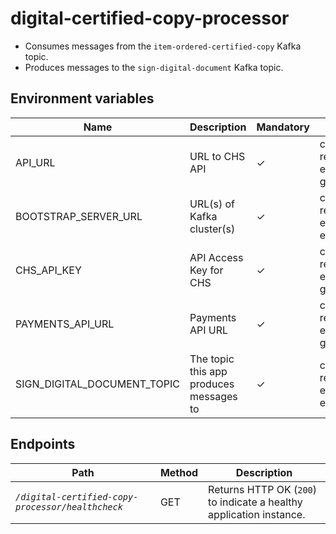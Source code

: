 # digital-certified-copy-processor

* Consumes messages from the `item-ordered-certified-copy` Kafka topic.
* Produces messages to the `sign-digital-document` Kafka topic.

## Environment variables

| Name                        | Description                             | Mandatory | Location                                |
|-----------------------------|-----------------------------------------|-----------|-----------------------------------------|
| API_URL                     | URL to CHS API                          | ✓         | chs-configs repo environment global_env |
| BOOTSTRAP_SERVER_URL        | URL(s) of Kafka cluster(s)              | ✓         | chs-configs repo environment env        |
| CHS_API_KEY                 | API Access Key for CHS                  | ✓         | chs-configs repo environment global_env |
| PAYMENTS_API_URL            | Payments API URL                        | ✓         | chs-configs repo environment global_env |
| SIGN_DIGITAL_DOCUMENT_TOPIC | The topic this app produces messages to | ✓         | chs-configs repo environment env        |

## Endpoints

| Path                                              | Method | Description                                                         |
|---------------------------------------------------|--------|---------------------------------------------------------------------|
| *`/digital-certified-copy-processor/healthcheck`* | GET    | Returns HTTP OK (`200`) to indicate a healthy application instance. |
